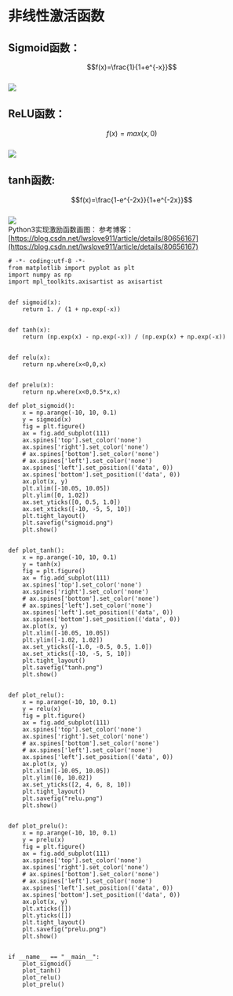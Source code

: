 # 非线性激活函数  
## Sigmoid函数：  
$$f(x)=\frac{1}{1+e^{-x}}$$  
![](https://i.imgur.com/uUt0QuD.png)
## ReLU函数：  
$$f(x)=max(x,0)$$  
![](https://i.imgur.com/U8nVDML.png)
## tanh函数:  
$$f(x)=\frac{1-e^{-2x}}{1+e^{-2x}}$$  
![](https://i.imgur.com/4p3ffkY.png)  
Python3实现激励函数画图：
参考博客：[https://blog.csdn.net/lwslove911/article/details/80656167](https://blog.csdn.net/lwslove911/article/details/80656167)  

	# -*- coding:utf-8 -*-
	from matplotlib import pyplot as plt
	import numpy as np
	import mpl_toolkits.axisartist as axisartist
	 
	 
	def sigmoid(x):
	    return 1. / (1 + np.exp(-x))
	 
	 
	def tanh(x):
	    return (np.exp(x) - np.exp(-x)) / (np.exp(x) + np.exp(-x))
	 
	 
	def relu(x):
	    return np.where(x<0,0,x)
	 
	 
	def prelu(x):
	    return np.where(x<0,0.5*x,x)
	 
	def plot_sigmoid():
	    x = np.arange(-10, 10, 0.1)
	    y = sigmoid(x)
	    fig = plt.figure()
	    ax = fig.add_subplot(111)
	    ax.spines['top'].set_color('none')
	    ax.spines['right'].set_color('none')
	    # ax.spines['bottom'].set_color('none')
	    # ax.spines['left'].set_color('none')
	    ax.spines['left'].set_position(('data', 0))
	    ax.spines['bottom'].set_position(('data', 0))
	    ax.plot(x, y)
	    plt.xlim([-10.05, 10.05])
	    plt.ylim([0, 1.02])
	    ax.set_yticks([0, 0.5, 1.0])
	    ax.set_xticks([-10, -5, 5, 10])
	    plt.tight_layout()
	    plt.savefig("sigmoid.png")
	    plt.show()
	 
	 
	def plot_tanh():
	    x = np.arange(-10, 10, 0.1)
	    y = tanh(x)
	    fig = plt.figure()
	    ax = fig.add_subplot(111)
	    ax.spines['top'].set_color('none')
	    ax.spines['right'].set_color('none')
	    # ax.spines['bottom'].set_color('none')
	    # ax.spines['left'].set_color('none')
	    ax.spines['left'].set_position(('data', 0))
	    ax.spines['bottom'].set_position(('data', 0))
	    ax.plot(x, y)
	    plt.xlim([-10.05, 10.05])
	    plt.ylim([-1.02, 1.02])
	    ax.set_yticks([-1.0, -0.5, 0.5, 1.0])
	    ax.set_xticks([-10, -5, 5, 10])
	    plt.tight_layout()
	    plt.savefig("tanh.png")
	    plt.show()
	 
	 
	def plot_relu():
	    x = np.arange(-10, 10, 0.1)
	    y = relu(x)
	    fig = plt.figure()
	    ax = fig.add_subplot(111)
	    ax.spines['top'].set_color('none')
	    ax.spines['right'].set_color('none')
	    # ax.spines['bottom'].set_color('none')
	    # ax.spines['left'].set_color('none')
	    ax.spines['left'].set_position(('data', 0))
	    ax.plot(x, y)
	    plt.xlim([-10.05, 10.05])
	    plt.ylim([0, 10.02])
	    ax.set_yticks([2, 4, 6, 8, 10])
	    plt.tight_layout()
	    plt.savefig("relu.png")
	    plt.show()
	 
	 
	def plot_prelu():
	    x = np.arange(-10, 10, 0.1)
	    y = prelu(x)
	    fig = plt.figure()
	    ax = fig.add_subplot(111)
	    ax.spines['top'].set_color('none')
	    ax.spines['right'].set_color('none')
	    # ax.spines['bottom'].set_color('none')
	    # ax.spines['left'].set_color('none')
	    ax.spines['left'].set_position(('data', 0))
	    ax.spines['bottom'].set_position(('data', 0))
	    ax.plot(x, y)
	    plt.xticks([])
	    plt.yticks([])
	    plt.tight_layout()
	    plt.savefig("prelu.png")
	    plt.show()
	 
	 
	if __name__ == "__main__":
	    plot_sigmoid()
	    plot_tanh()
	    plot_relu()
	    plot_prelu()
